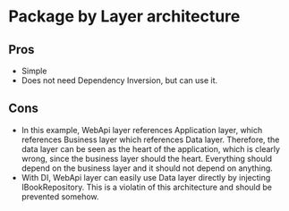 ﻿# Package by Layer architecture

## Pros

- Simple
- Does not need Dependency Inversion, but can use it.

## Cons

- In this example, WebApi layer references Application layer, which references
  Business layer which references Data layer. Therefore, the data layer can be
  seen as the heart of the application, which is clearly wrong, since the business
  layer should the heart. Everything should depend on the business layer and it
  should not depend on anything.
- With DI, WebApi layer can easily use Data layer directly by injecting
  IBookRepository. This is a violatin of this architecture and should be
  prevented somehow.
